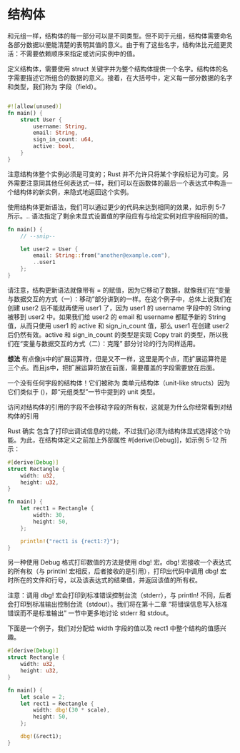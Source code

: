 <!--
 * @Author: your name
 * @Date: 2021-09-14 15:01:04
 * @LastEditTime: 2024-09-26 15:57:48
 * @LastEditors: matiastang
 * @Description: In User Settings Edit
 * @FilePath: /rust-learn/md/结构体.md
-->
# 结构体

和元组一样，结构体的每一部分可以是不同类型。但不同于元组，结构体需要命名各部分数据以便能清楚的表明其值的意义。由于有了这些名字，结构体比元组更灵活：不需要依赖顺序来指定或访问实例中的值。

定义结构体，需要使用 struct 关键字并为整个结构体提供一个名字。结构体的名字需要描述它所组合的数据的意义。接着，在大括号中，定义每一部分数据的名字和类型，我们称为 字段（field）。
```rs

#![allow(unused)]
fn main() {
    struct User {
        username: String,
        email: String,
        sign_in_count: u64,
        active: bool,
    }
}
```

注意结构体整个实例必须是可变的；Rust 并不允许只将某个字段标记为可变。另外需要注意同其他任何表达式一样，我们可以在函数体的最后一个表达式中构造一个结构体的新实例，来隐式地返回这个实例。

使用结构体更新语法，我们可以通过更少的代码来达到相同的效果，如示例 5-7 所示。.. 语法指定了剩余未显式设置值的字段应有与给定实例对应字段相同的值。
```rs
fn main() {
    // --snip--

    let user2 = User {
        email: String::from("another@example.com"),
        ..user1
    };
}
```

请注意，结构更新语法就像带有 = 的赋值，因为它移动了数据，就像我们在“变量与数据交互的方式（一）：移动”部分讲到的一样。在这个例子中，总体上说我们在创建 user2 后不能就再使用 user1 了，因为 user1 的 username 字段中的 String 被移到 user2 中。如果我们给 user2 的 email 和 username 都赋予新的 String 值，从而只使用 user1 的 active 和 sign_in_count 值，那么 user1 在创建 user2 后仍然有效。active 和 sign_in_count 的类型是实现 Copy trait 的类型，所以我们在“变量与数据交互的方式（二）：克隆” 部分讨论的行为同样适用。

**想法**
有点像js中的扩展运算符，但是又不一样，这里是两个点，而扩展运算符是三个点。而且js中，把扩展运算符放在前面，需要覆盖的字段需要放在后面。


一个没有任何字段的结构体！它们被称为 类单元结构体（unit-like structs）因为它们类似于 ()，即“元组类型”一节中提到的 unit 类型。

访问对结构体的引用的字段不会移动字段的所有权，这就是为什么你经常看到对结构体的引用

Rust 确实 包含了打印出调试信息的功能，不过我们必须为结构体显式选择这个功能。为此，在结构体定义之前加上外部属性 #[derive(Debug)]，如示例 5-12 所示：

```rs
#[derive(Debug)]
struct Rectangle {
    width: u32,
    height: u32,
}

fn main() {
    let rect1 = Rectangle {
        width: 30,
        height: 50,
    };

    println!("rect1 is {rect1:?}");
}
```

另一种使用 Debug 格式打印数值的方法是使用 dbg! 宏。dbg! 宏接收一个表达式的所有权（与 println! 宏相反，后者接收的是引用），打印出代码中调用 dbg! 宏时所在的文件和行号，以及该表达式的结果值，并返回该值的所有权。

注意：调用 dbg! 宏会打印到标准错误控制台流（stderr），与 println! 不同，后者会打印到标准输出控制台流（stdout）。我们将在第十二章 “将错误信息写入标准错误而不是标准输出” 一节中更多地讨论 stderr 和 stdout。

下面是一个例子，我们对分配给 width 字段的值以及 rect1 中整个结构的值感兴趣。
```rs
#[derive(Debug)]
struct Rectangle {
    width: u32,
    height: u32,
}

fn main() {
    let scale = 2;
    let rect1 = Rectangle {
        width: dbg!(30 * scale),
        height: 50,
    };

    dbg!(&rect1);
}
```

